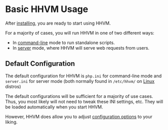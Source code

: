 # Basic HHVM Usage

After [installing](../installing/intro.md), you are ready to start using HHVM.

For a majority of cases, you will run HHVM in one of two different ways:

* In [command-line](./command-line.md) mode to run standalone scripts.
* In [server](./server.md) mode, where HHVM will serve web requests from users.

## Default Configuration

The default configuration for HHVM is `php.ini` for command-line mode and `server.ini` for server mode (both normally found in `/etc/hhvm/` on [Linux](../installation/linux.md) distros) 

The default configurations will be sufficient for a majority of use cases. Thus, you most likely will not need to tweak these INI settings, etc. They will be loaded automatically when you start HHVM.

However, HHVM does allow you to adjust [configuration options](../configuration/intro.md) to your liking.
